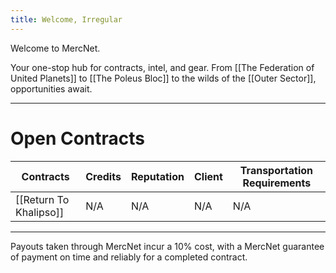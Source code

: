 ```yaml
---
title: Welcome, Irregular
---
```


Welcome to MercNet.

Your one-stop hub for contracts, intel, and gear. From [[The Federation of United Planets]] to [[The Poleus Bloc]] to the wilds of the [[Outer Sector]], opportunities await. 

---
# Open Contracts

| Contracts              | Credits | Reputation | Client | Transportation Requirements |
| ---------------------- | ------- | ---------- | ------ | --------------------------- |
| [[Return To Khalipso]] | N/A     | N/A        | N/A    | N/A                         |

---
Payouts taken through MercNet incur a 10% cost, with a MercNet guarantee of payment on time and reliably for a completed contract.
